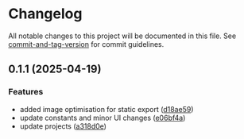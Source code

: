 # Changelog

All notable changes to this project will be documented in this file. See [commit-and-tag-version](https://github.com/absolute-version/commit-and-tag-version) for commit guidelines.

## 0.1.1 (2025-04-19)


### Features

* added image optimisation for static export ([d18ae59](https://github.com/thinesjs/thinesjs-portfolio/commit/d18ae595206be5a7d454fddf0d99061d53789621))
* update constants and minor UI changes ([e06bf4a](https://github.com/thinesjs/thinesjs-portfolio/commit/e06bf4a8c0d6b6f923ccc126e814bfa385670fc0))
* update projects ([a318d0e](https://github.com/thinesjs/thinesjs-portfolio/commit/a318d0e8d0d824c5bf20b91261ff7fcbcbc7cf0c))
